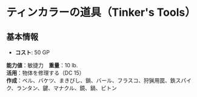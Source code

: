 # ティンカラーの道具（Tinker's Tools）

## 基本情報
- **コスト**: 50 GP

**能力値**：敏捷力　**重量**：10 lb.  
**活用**：物体を修理する（DC 15）  
**作成**：ベル、バケツ、まきびし、鎖、バール、フラスコ、狩猟用罠、鉄スパイク、ランタン、鍵、マナクル、鏡、鍋、ピトン  